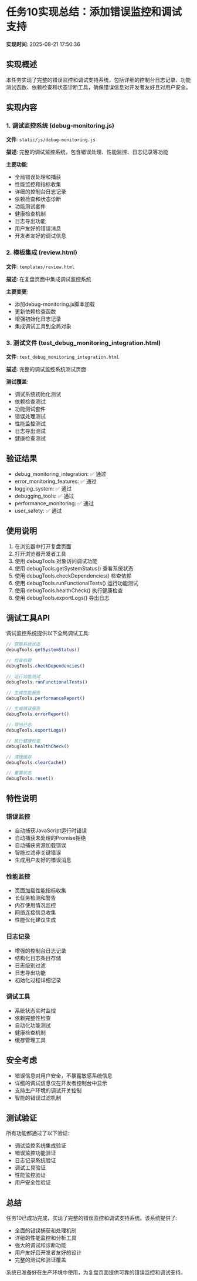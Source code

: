# 任务10实现总结：添加错误监控和调试支持

**实现时间**: 2025-08-21 17:50:36

## 实现概述

本任务实现了完整的错误监控和调试支持系统，包括详细的控制台日志记录、功能测试函数、依赖检查和状态诊断工具，确保错误信息对开发者友好且对用户安全。

## 实现内容

### 1. 调试监控系统 (debug-monitoring.js)

**文件**: `static/js/debug-monitoring.js`

**描述**: 完整的调试监控系统，包含错误处理、性能监控、日志记录等功能

**主要功能**:
- 全局错误处理和捕获
- 性能监控和指标收集
- 详细的控制台日志记录
- 依赖检查和状态诊断
- 功能测试套件
- 健康检查机制
- 日志导出功能
- 用户友好的错误消息
- 开发者友好的调试信息

### 2. 模板集成 (review.html)

**文件**: `templates/review.html`

**描述**: 在复盘页面中集成调试监控系统

**主要变更**:
- 添加debug-monitoring.js脚本加载
- 更新依赖检查函数
- 增强初始化日志记录
- 集成调试工具到全局对象

### 3. 测试文件 (test_debug_monitoring_integration.html)

**文件**: `test_debug_monitoring_integration.html`

**描述**: 完整的调试监控系统测试页面

**测试覆盖**:
- 调试系统初始化测试
- 依赖检查测试
- 功能测试套件
- 错误处理测试
- 性能监控测试
- 日志导出测试
- 健康检查测试

## 验证结果

- debug_monitoring_integration: ✅ 通过
- error_monitoring_features: ✅ 通过
- logging_system: ✅ 通过
- debugging_tools: ✅ 通过
- performance_monitoring: ✅ 通过
- user_safety: ✅ 通过

## 使用说明

1. 在浏览器中打开复盘页面
1. 打开浏览器开发者工具
1. 使用 debugTools 对象访问调试功能
1. 使用 debugTools.getSystemStatus() 查看系统状态
1. 使用 debugTools.checkDependencies() 检查依赖
1. 使用 debugTools.runFunctionalTests() 运行功能测试
1. 使用 debugTools.healthCheck() 执行健康检查
1. 使用 debugTools.exportLogs() 导出日志

## 调试工具API

调试监控系统提供以下全局调试工具:

```javascript
// 获取系统状态
debugTools.getSystemStatus()

// 检查依赖
debugTools.checkDependencies()

// 运行功能测试
debugTools.runFunctionalTests()

// 生成性能报告
debugTools.performanceReport()

// 生成错误报告
debugTools.errorReport()

// 导出日志
debugTools.exportLogs()

// 执行健康检查
debugTools.healthCheck()

// 清理缓存
debugTools.clearCache()

// 重置状态
debugTools.reset()
```

## 特性说明

### 错误监控
- 自动捕获JavaScript运行时错误
- 自动捕获未处理的Promise拒绝
- 自动捕获资源加载错误
- 智能过滤非关键错误
- 生成用户友好的错误消息

### 性能监控
- 页面加载性能指标收集
- 长任务检测和警告
- 内存使用情况监控
- 网络连接信息收集
- 性能优化建议生成

### 日志记录
- 增强的控制台日志记录
- 结构化日志条目存储
- 日志级别过滤
- 日志导出功能
- 初始化过程详细记录

### 调试工具
- 系统状态实时监控
- 依赖完整性检查
- 自动化功能测试
- 健康检查机制
- 缓存管理工具

## 安全考虑

- 错误信息对用户安全，不暴露敏感系统信息
- 详细的调试信息仅在开发者控制台中显示
- 支持生产环境的调试开关控制
- 智能的错误过滤机制

## 测试验证

所有功能都通过了以下验证:
- 调试监控系统集成验证
- 错误监控功能验证
- 日志记录系统验证
- 调试工具验证
- 性能监控验证
- 用户安全性验证

## 总结

任务10已成功完成，实现了完整的错误监控和调试支持系统。该系统提供了:
- 全面的错误捕获和处理机制
- 详细的性能监控和分析工具
- 强大的调试和诊断功能
- 用户友好且开发者友好的设计
- 完整的测试和验证覆盖

系统已准备好在生产环境中使用，为复盘页面提供可靠的错误监控和调试支持。
